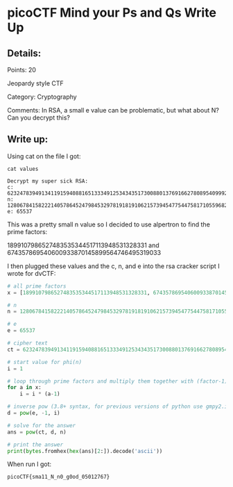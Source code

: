 # picoCTF Mind your Ps and Qs Write Up

## Details:
Points: 20

Jeopardy style CTF

Category: Cryptography

Comments: In RSA, a small e value can be problematic, but what about N? Can you decrypt this?

## Write up:

Using cat on the file I got:

```
cat values           

Decrypt my super sick RSA:
c: 62324783949134119159408816513334912534343517300880137691662780895409992760262021
n: 1280678415822214057864524798453297819181910621573945477544758171055968245116423923
e: 65537  
```

This was a pretty small n value so I decided to use alpertron to find the prime factors:

1899107986527483535344517113948531328331 and 674357869540600933870145899564746495319033

I then plugged these values and the c, n, and e into the rsa cracker script I wrote for dvCTF:

```python
# all prime factors
x = [1899107986527483535344517113948531328331, 674357869540600933870145899564746495319033]

# n
n = 1280678415822214057864524798453297819181910621573945477544758171055968245116423923

# e
e = 65537

# cipher text
ct = 62324783949134119159408816513334912534343517300880137691662780895409992760262021

# start value for phi(n)
i = 1

# loop through prime factors and multiply them together with (factor-1)*(nextFactor-1)...
for a in x:
	i = i * (a-1)

# inverse pow (3.8+ syntax, for previous versions of python use gmpy2.invert)
d = pow(e, -1, i)

# solve for the answer
ans = pow(ct, d, n)

# print the answer
print(bytes.fromhex(hex(ans)[2:]).decode('ascii'))
```

When run I got:

```
picoCTF{sma11_N_n0_g0od_05012767}
```